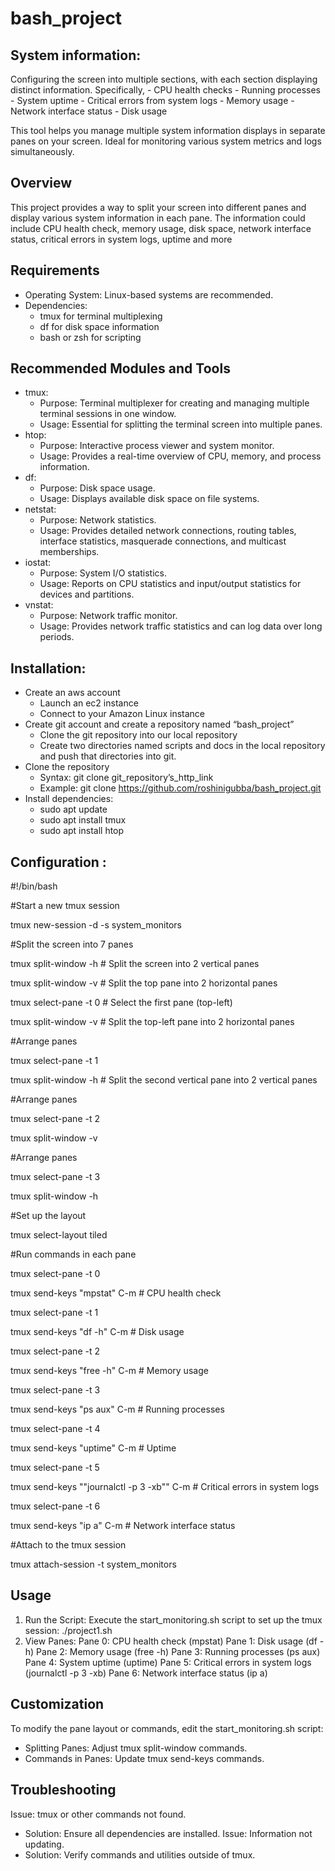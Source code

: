 # bash_project

## System information:

Configuring the screen into multiple sections, with each section displaying distinct information. Specifically,
    - CPU health checks
    - Running processes
    - System uptime
    - Critical errors from system logs
    - Memory usage
    - Network interface status
    - Disk usage

This tool helps you manage multiple system information displays in separate panes on your screen. Ideal for monitoring various system metrics and logs simultaneously.

## Overview

This project provides a way to split your screen into different panes and display various system information in each pane. The information could include CPU health check, memory usage, disk space, network interface status, critical errors in system logs, uptime and more

## Requirements

- Operating System: Linux-based systems are recommended.
- Dependencies:
    - tmux for terminal multiplexing
    - df for disk space information
    - bash or zsh for scripting

## Recommended Modules and Tools

- tmux:
    - Purpose: Terminal multiplexer for creating and managing multiple terminal sessions in one window.
    - Usage: Essential for splitting the terminal screen into multiple panes.
- htop:
    - Purpose: Interactive process viewer and system monitor.
    - Usage: Provides a real-time overview of CPU, memory, and process information.
- df:
    - Purpose: Disk space usage.
    - Usage: Displays available disk space on file systems.
- netstat:
    - Purpose: Network statistics.
    - Usage: Provides detailed network connections, routing tables, interface statistics, masquerade connections, and multicast memberships.
- iostat:
    - Purpose: System I/O statistics.
    - Usage: Reports on CPU statistics and input/output statistics for devices and partitions.
- vnstat:
    - Purpose: Network traffic monitor.
    - Usage: Provides network traffic statistics and can log data over long periods.

## Installation:

- Create an aws account
    - Launch an ec2 instance
    - Connect to your Amazon Linux instance
- Create git account and create a repository named “bash_project”
    - Clone the git repository into our local repository
    - Create two directories named scripts and docs in the local repository and push that directories into git.
- Clone the repository
    - Syntax: git clone git_repository’s_http_link
    - Example: git clone https://github.com/roshinigubba/bash_project.git
- Install dependencies:
    - sudo apt update
    - sudo apt install tmux
    - sudo apt install htop 

## Configuration :

#!/bin/bash

#Start a new tmux session

tmux new-session -d -s system_monitors

#Split the screen into 7 panes

tmux split-window -h   # Split the screen into 2 vertical panes

tmux split-window -v   # Split the top pane into 2 horizontal panes

tmux select-pane -t 0  # Select the first pane (top-left)

tmux split-window -v   # Split the top-left pane into 2 horizontal panes

#Arrange panes

tmux select-pane -t 1

tmux split-window -h   # Split the second vertical pane into 2 vertical panes

#Arrange panes

tmux select-pane -t 2

tmux split-window -v

#Arrange panes

tmux select-pane -t 3

tmux split-window -h


#Set up the layout

tmux select-layout tiled

#Run commands in each pane

tmux select-pane -t 0

tmux send-keys "mpstat" C-m  # CPU health check

tmux select-pane -t 1

tmux send-keys "df -h" C-m  # Disk usage

tmux select-pane -t 2

tmux send-keys "free -h" C-m  # Memory usage

tmux select-pane -t 3

tmux send-keys "ps aux" C-m  # Running processes

tmux select-pane -t 4

tmux send-keys "uptime" C-m  # Uptime

tmux select-pane -t 5

tmux send-keys ""journalctl -p 3 -xb"" C-m  # Critical errors in system logs

tmux select-pane -t 6

tmux send-keys "ip a" C-m  # Network interface status

#Attach to the tmux session

tmux attach-session -t system_monitors


## Usage

1. Run the Script:
 Execute the start_monitoring.sh script to set up the tmux session:
./project1.sh
2. View Panes:
Pane 0: CPU health check (mpstat)
Pane 1: Disk usage (df -h)
Pane 2: Memory usage (free -h)
Pane 3: Running processes (ps aux)
Pane 4: System uptime (uptime)
Pane 5: Critical errors in system logs (journalctl -p 3 -xb)
Pane 6: Network interface status (ip a)

## Customization

To modify the pane layout or commands, edit the start_monitoring.sh script:
- Splitting Panes: Adjust tmux split-window commands.
- Commands in Panes: Update tmux send-keys commands.

## Troubleshooting

Issue: tmux or other commands not found.
- Solution: Ensure all dependencies are installed.
Issue: Information not updating.
- Solution: Verify commands and utilities outside of tmux.













